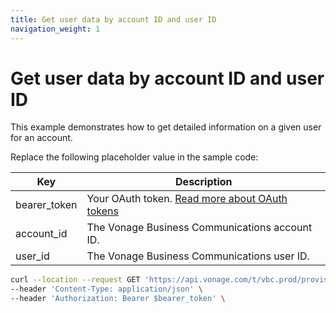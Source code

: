 ```yaml
---
title: Get user data by account ID and user ID
navigation_weight: 1
---
```


# Get user data by account ID and user ID

This example demonstrates how to get detailed information on a given user for an account.

Replace the following placeholder value in the sample code:

| Key | Description |
| --- | ----------- |
| bearer_token      | Your OAuth token. [Read more about OAuth tokens](/getting-started/create-a-developer-account) |
| account_id        | The Vonage Business Communications account ID. |
| user_id           | The Vonage Business Communications user ID. |

``` bash
curl --location --request GET 'https://api.vonage.com/t/vbc.prod/provisioning/v1/api/accounts/$account_id/users/$user_id' \
--header 'Content-Type: application/json' \
--header 'Authorization: Bearer $bearer_token' \
```
